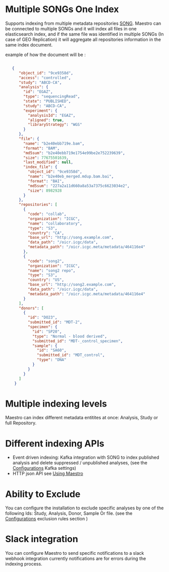 #  Multiple SONGs One Index
Supports indexing from multiple metadata repositories [SONG](https://www.overture.bio/products/song).
Maestro can be connected to multiple SONGs and it will index all files in one elasticsearch index, and if the same file was identified in multiple SONGs (In case of GEO Replication) it will aggregate all repositories information in the same index document.

example of how the document will be : 

``` json

   {
      "object_id": "9ce9358d",
      "access": "controlled",
      "study": "ABCD-CA",
      "analysis": {
        "id": "EGAZ",
        "type": "sequencingRead",
        "state": "PUBLISHED",
        "study": "ABCD-CA",
        "experiment": {
          "analysisId": "EGAZ",
          "aligned": true,
          "libraryStrategy": "WGS"
        }
      },
      "file": {
        "name": "b2e40ebb719e.bam",
        "format": "BAM",
        "md5sum": "b2e40ebb719e1754e99be2e752239639",
        "size": 77675501639,
        "last_modified": null,
        "index_file": {
          "object_id": "9ce9358d",
          "name": "b2e40eb_merged.mdup.bam.bai",
          "format": "BAI",
          "md5sum": "227a2a11d660a8a53a7375c6623034e2",
          "size": 8982928
        }
      },
      "repositories": [
        {
          "code": "collab",
          "organization": "ICGC",
          "name": "collaboratory",
          "type": "S3",
          "country": "CA",
          "base_url": "http://song.example.com",
          "data_path": "/oicr.icgc/data",
          "metadata_path": "/oicr.icgc.meta/metadata/464116e4"
        },
        {
          "code": "song2",
          "organization": "ICGC",
          "name": "song2 repo",
          "type": "S3",
          "country": "US",
          "base_url": "http://song2.example.com",
          "data_path": "/oicr.icgc/data",
          "metadata_path": "/oicr.icgc.meta/metadata/464116e4"
        }
      ],
      "donors": [
        {
          "id": "DO23",
          "submitted_id": "MDT-2",
          "specimen": {
            "id": "SP20",
            "type": "Normal - blood derived",
            "submitted_id": "MDT-_control_specimen",
            "sample": {
              "id": "SA60",
              "submitted_id": "MDT_control",
              "type": "DNA"
            }
          }
        }
      ]
    }

```

# Multiple indexing levels 
Maestro can index different metadata entitites at once: Analysis, Study or full Repository.

# Different indexing APIs
- Event driven indexing: Kafka integration with SONG to index published analysis and delete suppressed / unpublished analyses, 
(see the [Configurations](#configurations) Kafka settings)
- HTTP json API see [Using Maestro](#using-maestro)

# Ability to Exclude
You can configure the installation to exclude specific analyses by one of the following Ids: Study, Analysis, Donor, Sample Or file. (see the [Configurations](#configurations) exclusion rules section )

# Slack integration
You can configure Maestro to send specific notifications to a slack webhook integration 
currently notifications are for errors during the indexing process. 

